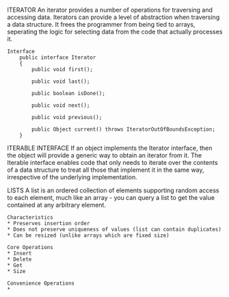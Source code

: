 ITERATOR
	An iterator provides a number of operations for traversing and accessing data. Iterators can provide
	a level of abstraction when traversing a data structure. It frees the programmer from being tied
	to arrays, seperating the logic for selecting data from the code that actually processes it.


	Interface
		public interface Iterator
		{
			public void first();

			public void last();

			public boolean isDone();

			public void next();

			public void previous();

			public Object current() throws IteratorOutOfBoundsException;
		}

ITERABLE INTERFACE
	If an object implements the Iterator interface, then the object will provide a generic way to obtain
	an iterator from it. The Iterable interface enables code that only needs to iterate over the contents
	of a data structure to treat all those that implement it in the same way, irrespective of the underlying
	implementation.

LISTS
	A list is an ordered collection of elements supporting random access to each element, much like an
	array - you can query a list to get the value contained at any arbitrary element.

	Characteristics
	* Preserves insertion order
	* Does not preserve uniqueness of values (list can contain duplicates)
	* Can be resized (unlike arrays which are fixed size)

	Core Operations
	* Insert
	* Delete
	* Get
	* Size

	Convenience Operations
	* 